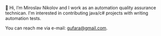  👋 Hi, I’m Miroslav Nikolov and I work as an automation quality assurance technican. I'm interested in contributing java/c# projects with writing automation tests.

You can reach me via e-mail: gufara@gmail.com. 
